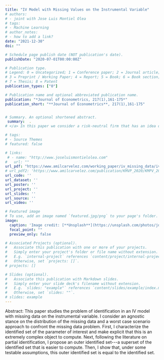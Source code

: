```yaml
---
title: "IV Model with Missing Values on the Instrumental Variable"
# authors:
# - joint with Jose Luis Montiel Olea
# tags:
# - Machine Learning
# author_notes:
# - how to add a link?
date: "2021-12-30"
doi: ""

# Schedule page publish date (NOT publication's date).
publishDate: "2020-07-01T00:00:00Z"

# Publication type.
# Legend: 0 = Uncategorized; 1 = Conference paper; 2 = Journal article;
# 3 = Preprint / Working Paper; 4 = Report; 5 = Book; 6 = Book section;
# 7 = Thesis; 8 = Patent
publication_types: ["0"]

# Publication name and optional abbreviated publication name.
publication: "*Journal of Econometrics, 217(1),161-175*"
publication_short: "**Journal of Econometrics**, 217(1),161-175"


# Summary. An optional shortened abstract.
 summary:  .
# </a> In this paper we consider a risk-neutral firm that has an idea of unknown quality, but can perform an experiment to learn about it. The firm's goal is to decide the experiment's size and whether or not the idea should be implemented at scale after observing the experiment's outcome. We solve this problem using a Bayesian criterion (Gaussian Prior) and Minimax Regret criterion.

# tags:
# - Source Themes
# featured: false

# links:
 # - name: "http://www.joseluismontielolea.com"
#   url: ""
url_pdf: "https://www.amilcarvelez.com/working_paper/iv_missing_data/iv_paper_missing_data_AmilcarVelez.pdf"
# url_pdf2: 'https://www.amilcarvelez.com/publication/KMVP_2020/KMPV_2020Appendix.pdf'
url_code: ''
url_dataset: ''
url_poster: ''
url_project: ''
url_slides: ''
url_source: ''
url_video: ''

# Featured image
# To use, add an image named `featured.jpg/png` to your page's folder. 
image:
  caption: 'Image credit: [**Unsplash**](https://unsplash.com/photos/jdD8gXaTZsc)'
  focal_point: ""
  preview_only: false

# Associated Projects (optional).
#   Associate this publication with one or more of your projects.
#   Simply enter your project's folder or file name without extension.
#   E.g. `internal-project` references `content/project/internal-project/index.md`.
#   Otherwise, set `projects: []`.
# projects: []

# Slides (optional).
#   Associate this publication with Markdown slides.
#   Simply enter your slide deck's filename without extension.
#   E.g. `slides: "example"` references `content/slides/example/index.md`.
#   Otherwise, set `slides: ""`.
# slides: example
---
```

Abstract: This paper studies the problem of identification in an IV model with missing data on the instrumental variable. I consider an agnostic stance on the distribution of the missing data and a worst case scenario approach to confront the missing data problem. First, I characterize the identified set of the parameter of interest and make explicit that this is an extremely complex object to compute. Next, following the literature on partial identification, I propose an outer identified set---a superset of the identified set that is easier to compute. Then, I show that, under some testable assumptions, this outer identified set is equal to the identified set. 
